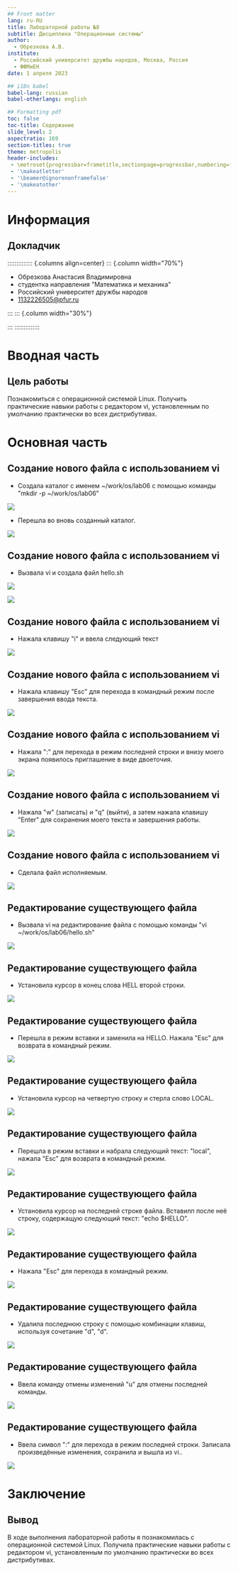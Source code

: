 ```yaml
---
## Front matter
lang: ru-RU
title: Лабораторной работы №8
subtitle: Дисциплина "Операционные системы"
author:
  - Обрезкова А.В.
institute:
  - Российский университет дружбы народов, Москва, Россия
  - ФФМиЕН
date: 1 апреля 2023

## i18n babel
babel-lang: russian
babel-otherlangs: english

## Formatting pdf
toc: false
toc-title: Содержание
slide_level: 2
aspectratio: 169
section-titles: true
theme: metropolis
header-includes:
 - \metroset{progressbar=frametitle,sectionpage=progressbar,numbering=fraction}
 - '\makeatletter'
 - '\beamer@ignorenonframefalse'
 - '\makeatother'
---
```


# Информация

## Докладчик

:::::::::::::: {.columns align=center}
::: {.column width="70%"}

  * Обрезкова Анастасия Владимировна
  * студентка направления "Математика и механика"
  * Российский университет дружбы народов
  * [1132226505@pfur.ru](1132226505@mail.ru)

:::
::: {.column width="30%"}



:::
::::::::::::::

# Вводная часть

## Цель работы

Познакомиться с операционной системой Linux. Получить практические навыки работы с редактором vi, установленным по умолчанию практически во всех дистрибутивах.

# Основная часть

## Создание нового файла с использованием vi

- Создала каталог с именем ~/work/os/lab06 с помощью команды "mkdir -p ~/work/os/lab06"

![](image/1.png)

- Перешла во вновь созданный каталог.

![](image/2.png)

## Создание нового файла с использованием vi

- Вызвала vi и создала файл hello.sh

![](image/3.1.png)

![](image/3.2.png)

## Создание нового файла с использованием vi

- Нажала клавишу "i" и ввела следующий текст 

![](image/4.png)

## Создание нового файла с использованием vi

- Нажала клавишу "Esc" для перехода в командный режим после завершения ввода текста.

![](image/5.png)

## Создание нового файла с использованием vi

- Нажала ":" для перехода в режим последней строки и внизу моего экрана появилось приглашение в виде двоеточия.

![](image/6.png)

## Создание нового файла с использованием vi

- Нажала "w" (записать) и "q" (выйти), а затем нажала клавишу "Enter" для сохранения моего текста и завершения работы.

![](image/7.png)

## Создание нового файла с использованием vi

- Сделала файл исполняемым.

![](image/8.png)

## Редактирование существующего файла

- Вызвала vi на редактирование файла с помощью команды "vi ~/work/os/lab06/hello.sh"

![](image/9.png)

## Редактирование существующего файла

- Установила курсор в конец слова HELL второй строки.

![](image/10.png)

## Редактирование существующего файла

- Перешла в режим вставки и заменила на HELLO. Нажала "Esc" для возврата в командный режим.

![](image/11.png)

## Редактирование существующего файла

- Установила курсор на четвертую строку и стерла слово LOCAL.

![](image/12.png)

## Редактирование существующего файла

- Перешла в режим вставки и набрала следующий текст: "local", нажала "Esc" для возврата в командный режим.

![](image/13.png)

## Редактирование существующего файла

- Установила курсор на последней строке файла. Вставилп после неё строку, содержащую следующий текст: "echo $HELLO".

![](image/14.png)

## Редактирование существующего файла

- Нажала "Esc" для перехода в командный режим.

![](image/15.png)

## Редактирование существующего файла

- Удалила последнюю строку с помощью комбинации клавиш, используя сочетание "d", "d".

![](image/16.png)

## Редактирование существующего файла

- Ввела команду отмены изменений "u" для отмены последней команды.

![](image/17.png)

## Редактирование существующего файла

- Ввела символ ":" для перехода в режим последней строки. Записала произведённые изменения, сохранила и вышла из vi..

![](image/18.png)

# Заключение

## Вывод

В ходе выполнения лабораторной работы я познакомилась с операционной системой Linux. Получила практические навыки работы с редактором vi, установленным по умолчанию практически во всех дистрибутивах.



